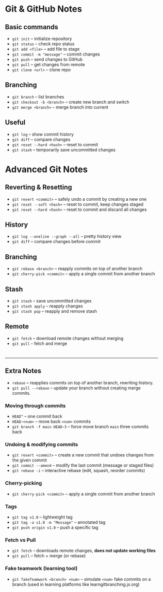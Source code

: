 # Git & GitHub Notes

## Basic commands
- `git init` – initialize repository
- `git status` – check repo status
- `git add <file>` – add file to stage
- `git commit -m "message"` – commit changes
- `git push` – send changes to GitHub
- `git pull` – get changes from remote
- `git clone <url>` – clone repo

## Branching
- `git branch` – list branches
- `git checkout -b <branch>` – create new branch and switch
- `git merge <branch>` – merge branch into current

## Useful
- `git log` – show commit history
- `git diff` – compare changes
- `git reset --hard <hash>` – reset to commit
- `git stash` – temporarily save uncommitted changes

# Advanced Git Notes

## Reverting & Resetting
- `git revert <commit>` – safely undo a commit by creating a new one
- `git reset --soft <hash>` – reset to commit, keep changes staged
- `git reset --hard <hash>` – reset to commit and discard all changes

## History
- `git log --oneline --graph --all` – pretty history view
- `git diff` – compare changes before commit

## Branching
- `git rebase <branch>` – reapply commits on top of another branch
- `git cherry-pick <commit>` – apply a single commit from another branch

## Stash
- `git stash` – save uncommitted changes
- `git stash apply` – reapply changes
- `git stash pop` – reapply and remove stash

## Remote
- `git fetch` – download remote changes without merging
- `git pull` – fetch and merge

#
#

  ---

## Extra Notes

- `rebase` – reapplies commits on top of another branch, rewriting history.  
- `git pull --rebase` – update your branch without creating merge commits.  

### Moving through commits
- `HEAD^` – one commit back  
- `HEAD~<num>` – move back `<num>` commits  
- `git branch -f main HEAD~3` – force move branch `main` three commits back  

### Undoing & modifying commits
- `git revert <commit>` – create a new commit that undoes changes from the given commit  
- `git commit --amend` – modify the last commit (message or staged files)  
- `git rebase -i` – interactive rebase (edit, squash, reorder commits)  

### Cherry-picking
- `git cherry-pick <commit>` – apply a single commit from another branch  

### Tags
- `git tag v1.0` – lightweight tag  
- `git tag -a v1.0 -m "Message"` – annotated tag  
- `git push origin v1.0` – push a specific tag  

### Fetch vs Pull
- `git fetch` – downloads remote changes, **does not update working files**  
- `git pull` – fetch + merge (or rebase)  

### Fake teamwork (learning tool)
- `git fakeTeamwork <branch> <num>` – simulate `<num>` fake commits on a branch (used in learning platforms like learngitbranching.js.org)

 

